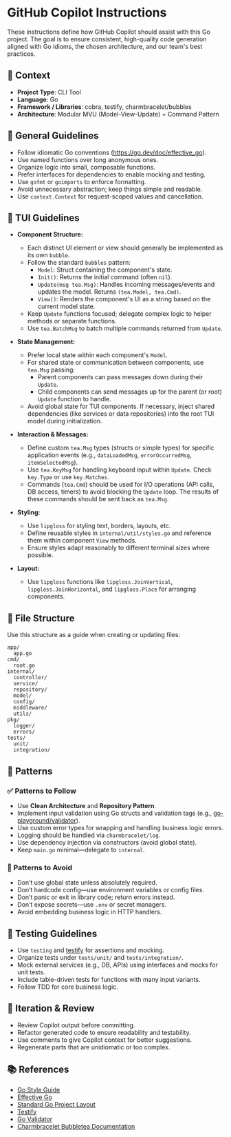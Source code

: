 # GitHub Copilot Instructions

These instructions define how GitHub Copilot should assist with this Go project. The goal is to ensure consistent, high-quality code generation aligned with Go idioms, the chosen architecture, and our team's best practices.

## 🧠 Context

- **Project Type**: CLI Tool
- **Language**: Go
- **Framework / Libraries**: cobra, testify, charmbracelet/bubbles
- **Architecture**: Modular MVU (Model-View-Update) + Command Pattern

## 🔧 General Guidelines

- Follow idiomatic Go conventions (https://go.dev/doc/effective_go).
- Use named functions over long anonymous ones.
- Organize logic into small, composable functions.
- Prefer interfaces for dependencies to enable mocking and testing.
- Use `gofmt` or `goimports` to enforce formatting.
- Avoid unnecessary abstraction; keep things simple and readable.
- Use `context.Context` for request-scoped values and cancellation.

## 👾 TUI Guidelines

- **Component Structure:**
  - Each distinct UI element or view should generally be implemented as its own `bubble`.
  - Follow the standard `bubbles` pattern:
    - `Model`: Struct containing the component's state.
    - `Init()`: Returns the initial command (often `nil`).
    - `Update(msg tea.Msg)`: Handles incoming messages/events and updates the model. Returns `(tea.Model, tea.Cmd)`.
    - `View()`: Renders the component's UI as a string based on the current model state.
  - Keep `Update` functions focused; delegate complex logic to helper methods or separate functions.
  - Use `tea.BatchMsg` to batch multiple commands returned from `Update`.

- **State Management:**
  - Prefer local state within each component's `Model`.
  - For shared state or communication between components, use `tea.Msg` passing:
    - Parent components can pass messages down during their `Update`.
    - Child components can send messages up for the parent (or root) `Update` function to handle.
  - Avoid global state for TUI components. If necessary, inject shared dependencies (like services or data repositories) into the root TUI model during initialization.

- **Interaction & Messages:**
  - Define custom `tea.Msg` types (structs or simple types) for specific application events (e.g., `dataLoadedMsg`, `errorOccurredMsg`, `itemSelectedMsg`).
  - Use `tea.KeyMsg` for handling keyboard input within `Update`. Check `key.Type` or use `key.Matches`.
  - Commands (`tea.Cmd`) should be used for I/O operations (API calls, DB access, timers) to avoid blocking the `Update` loop. The results of these commands should be sent back as `tea.Msg`.

- **Styling:**
  - Use `lipgloss` for styling text, borders, layouts, etc.
  - Define reusable styles in `internal/util/styles.go` and reference them within component `View` methods.
  - Ensure styles adapt reasonably to different terminal sizes where possible.

- **Layout:**
  - Use `lipgloss` functions like `lipgloss.JoinVertical`, `lipgloss.JoinHorizontal`, and `lipgloss.Place` for arranging components.

## 📁 File Structure

Use this structure as a guide when creating or updating files:

```text
app/
  app.go
cmd/
  root.go
internal/
  controller/
  service/
  repository/
  model/
  config/
  middleware/
  utils/
pkg/
  logger/
  errors/
tests/
  unit/
  integration/
```

## 🧶 Patterns

### ✅ Patterns to Follow
- Use **Clean Architecture** and **Repository Pattern**.
- Implement input validation using Go structs and validation tags (e.g., [go-playground/validator](https://github.com/go-playground/validator)).
- Use custom error types for wrapping and handling business logic errors.
- Logging should be handled via `charmbracelet/log`.
- Use dependency injection via constructors (avoid global state).
- Keep `main.go` minimal—delegate to `internal`.

### 🚫 Patterns to Avoid
- Don’t use global state unless absolutely required.
- Don’t hardcode config—use environment variables or config files.
- Don’t panic or exit in library code; return errors instead.
- Don’t expose secrets—use `.env` or secret managers.
- Avoid embedding business logic in HTTP handlers.

## 🧪 Testing Guidelines

- Use `testing` and [testify](https://github.com/stretchr/testify) for assertions and mocking.
- Organize tests under `tests/unit/` and `tests/integration/`.
- Mock external services (e.g., DB, APIs) using interfaces and mocks for unit tests.
- Include table-driven tests for functions with many input variants.
- Follow TDD for core business logic.

## 🔁 Iteration & Review

- Review Copilot output before committing.
- Refactor generated code to ensure readability and testability.
- Use comments to give Copilot context for better suggestions.
- Regenerate parts that are unidiomatic or too complex.

## 📚 References

- [Go Style Guide](https://google.github.io/styleguide/go/)
- [Effective Go](https://go.dev/doc/effective_go)
- [Standard Go Project Layout](https://github.com/golang-standards/project-layout)
- [Testify](https://github.com/stretchr/testify)
- [Go Validator](https://github.com/go-playground/validator)
- [Charmbracelet Bubbletea Documentation](https://pkg.go.dev/github.com/charmbracelet/bubbletea)
